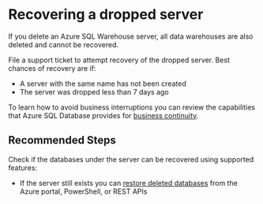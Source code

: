 <properties
    pageTitle="Recover dropped server or resource group"
    description="Recover dropped server or resource group"
    service="microsoft.sql"
    resource="servers"
    authors="saltug,mlee3gsd"
    ms.author="saltug,martinle"
    supportTopicIds="32635215"
    productPesIds="15818"
    displayOrder="72"
    selfHelpType="generic"
    resourceTags="datawarehouse"
    articleId="dw-backuprestoreandbusinesscontinuity-recoverdroppedserverorresourcegroup.md"
    cloudEnvironments="public"
/>

# Recovering a dropped server

If you delete an Azure SQL Warehouse server, all data warehouses are also deleted and cannot be recovered.

File a support ticket to attempt recovery of the dropped server. Best chances of recovery are if:

* A server with the same name has not been created
* The server was dropped less than 7 days ago

To learn how to avoid business interruptions you can review the capabilities that Azure SQL Database provides for [business continuity](https://docs.microsoft.com/en-us/azure/sql-data-warehouse/backup-and-restore).

## **Recommended Steps**

Check if the databases under the server can be recovered using supported features:

* If the server still exists you can [restore deleted databases](https://docs.microsoft.com/en-us/azure/sql-data-warehouse/sql-data-warehouse-restore-deleted-dw) from the Azure portal, PowerShell, or REST APIs

